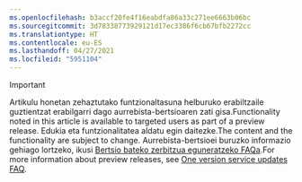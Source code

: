 ```yaml
---
ms.openlocfilehash: b3accf20fe4f16eabdfa86a33c271ee6663b06bc
ms.sourcegitcommit: 3d78338773929121d17ec3386f6cb67bfb2272cc
ms.translationtype: HT
ms.contentlocale: eu-ES
ms.lasthandoff: 04/27/2021
ms.locfileid: "5951104"
---
```

> [!IMPORTANT]
> <span data-ttu-id="4288f-101">Artikulu honetan zehaztutako funtzionaltasuna helburuko erabiltzaile guztientzat erabilgarri dago aurrebista-bertsioaren zati gisa.</span><span class="sxs-lookup"><span data-stu-id="4288f-101">Functionality noted in this article is available to targeted users as part of a preview release.</span></span> <span data-ttu-id="4288f-102">Edukia eta funtzionalitatea aldatu egin daitezke.</span><span class="sxs-lookup"><span data-stu-id="4288f-102">The content and the functionality are subject to change.</span></span> <span data-ttu-id="4288f-103">Aurrebista-bertsioei buruzko informazio gehiago lortzeko, ikusi [Bertsio bateko zerbitzua eguneratzeko FAQa](/dynamics365/unified-operations/fin-and-ops/get-started/one-version).</span><span class="sxs-lookup"><span data-stu-id="4288f-103">For more information about preview releases, see [One version service updates FAQ](/dynamics365/unified-operations/fin-and-ops/get-started/one-version).</span></span>